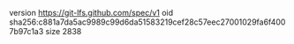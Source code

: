 version https://git-lfs.github.com/spec/v1
oid sha256:c881a7da5ac9989c99d6da51583219cef28c57eec27001029fa6f4007b97c1a3
size 2838
